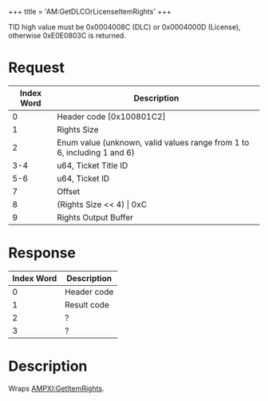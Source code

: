 +++
title = 'AM:GetDLCOrLicenseItemRights'
+++

TID high value must be 0x0004008C (DLC) or 0x0004000D (License),
otherwise 0xE0E0803C is returned.

# Request

| Index Word | Description                                                             |
|------------|-------------------------------------------------------------------------|
| 0          | Header code \[0x100801C2\]                                              |
| 1          | Rights Size                                                             |
| 2          | Enum value (unknown, valid values range from 1 to 6, including 1 and 6) |
| 3-4        | u64, Ticket Title ID                                                    |
| 5-6        | u64, Ticket ID                                                          |
| 7          | Offset                                                                  |
| 8          | (Rights Size \<\< 4) \| 0xC                                             |
| 9          | Rights Output Buffer                                                    |

# Response

| Index Word | Description |
|------------|-------------|
| 0          | Header code |
| 1          | Result code |
| 2          | ?           |
| 3          | ?           |

# Description

Wraps [AMPXI:GetItemRights](AMPXI:GetItemRights "wikilink").
